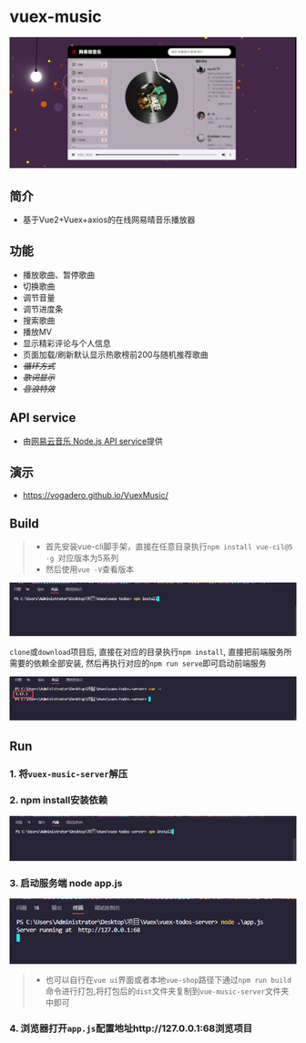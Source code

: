 # vuex-music

![](img/01.png)

## 简介

- 基于Vue2+Vuex+axios的在线网易晴音乐播放器

## 功能

- 播放歌曲、暂停歌曲
- 切换歌曲
- 调节音量
- 调节进度条
- 搜索歌曲
- 播放MV
- 显示精彩评论与个人信息
- 页面加载/刷新默认显示热歌榜前200与随机推荐歌曲
- *~~循环方式~~*
- *~~歌词显示~~*
- *~~音浪特效~~*

## API service

- 由[网易云音乐 Node.js API service](https://github.com/Binaryify/NeteaseCloudMusicApi)提供

## 演示

- https://vogadero.github.io/VuexMusic/

## Build

> - 首先安装vue-cli脚手架，直接在任意目录执行`npm install vue-cil@5 -g `对应版本为5系列
> - 然后使用`vue -V`查看版本

![](img/02.png)

`clone`或`download`项目后, 直接在对应的目录执行`npm install`, 直接把前端服务所需要的依赖全部安装, 然后再执行对应的`npm run serve`即可启动前端服务

![](img/03.png)

## Run

### 1. 将`vuex-music-server`解压

### 2. npm install安装依赖

![](img\04.png)

### 3. 启动服务端  node app.js

![](img\05.png)

> - 也可以自行在`vue ui`界面或者本地`vue-shop`路径下通过`npm run build`命令进行打包,将打包后的`dist`文件夹复制到`vue-music-server`文件夹中即可

### 4. 浏览器打开`app.js`配置地址http://127.0.0.1:68浏览项目
